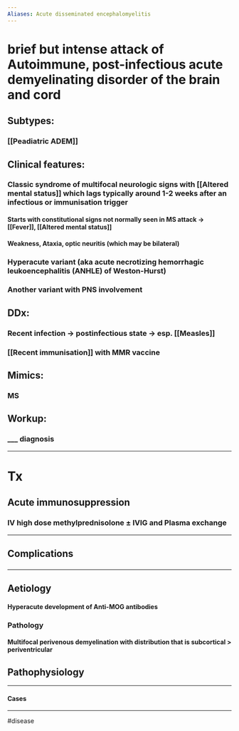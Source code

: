 ```yaml
---
Aliases: Acute disseminated encephalomyelitis
---
```

# brief but intense attack of Autoimmune, post-infectious acute demyelinating disorder of the brain and cord
## Subtypes:
### [[Peadiatric ADEM]]
## Clinical features:
### Classic syndrome of multifocal neurologic signs with [[Altered mental status]] which lags typically around 1-2 weeks after an infectious or immunisation trigger
#### Starts with constitutional signs not normally seen in MS attack -> [[Fever]], [[Altered mental status]]
#### Weakness, Ataxia, optic neuritis (which may be bilateral)
### Hyperacute variant (aka acute necrotizing hemorrhagic leukoencephalitis (ANHLE) of Weston-Hurst)
### Another variant with PNS involvement 
## DDx:
### Recent infection -> postinfectious state -> esp. [[Measles]]
### [[Recent immunisation]] with MMR vaccine
## Mimics:
### MS
## Workup:
### ___ diagnosis
---
# Tx
## Acute immunosuppression
### IV high dose methylprednisolone ± IVIG and Plasma exchange
---
## Complications
###

---
## Aetiology
#### Hyperacute development of Anti-MOG antibodies 
### Pathology
#### Multifocal perivenous demyelination with distribution that is subcortical > periventricular 
## Pathophysiology

---
#### Cases


---
#disease 